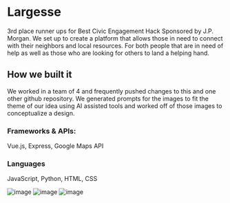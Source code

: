 # Largesse
3rd place runner ups for Best Civic Engagement Hack Sponsored by J.P. Morgan. We set up to create a platform that allows those in need to connect with their neighbors and local resources. For both people that are in need of help as well as those who are looking for others to land a helping hand.

## How we built it
We worked in a team of 4 and frequently pushed changes to this and one other github repository. We generated prompts for the images to fit the theme of our idea using AI assisted tools and worked off of those images to conceptualize a design.  

### Frameworks & APIs: 
Vue.js, Express, Google Maps API

### Languages
JavaScript, Python, HTML, CSS

![image](https://user-images.githubusercontent.com/81270095/216854563-bef8312d-74f4-4736-b2d3-09bcdcab95d7.png)
![image](https://user-images.githubusercontent.com/81270095/216854569-a7ec68b0-f91a-44fc-a230-8799d46741d7.png)
![image](https://user-images.githubusercontent.com/81270095/216854573-43f39169-fc70-4052-a559-8145ca0fdf8a.png)






